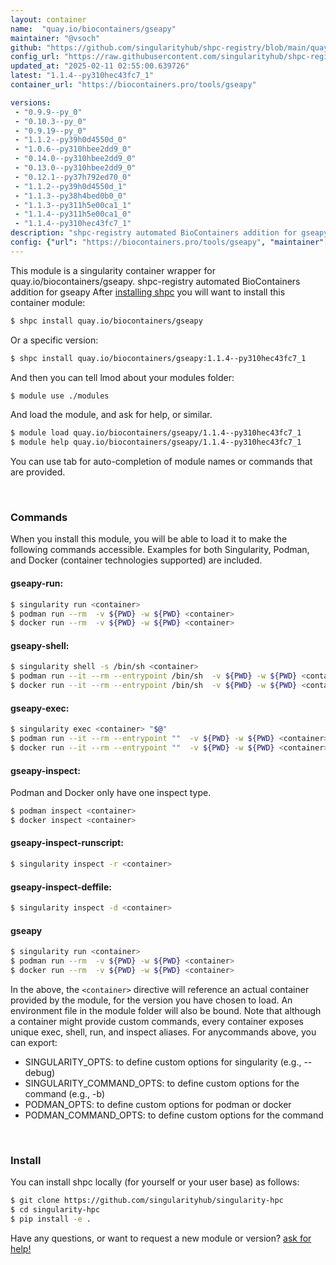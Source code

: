 ```yaml
---
layout: container
name:  "quay.io/biocontainers/gseapy"
maintainer: "@vsoch"
github: "https://github.com/singularityhub/shpc-registry/blob/main/quay.io/biocontainers/gseapy/container.yaml"
config_url: "https://raw.githubusercontent.com/singularityhub/shpc-registry/main/quay.io/biocontainers/gseapy/container.yaml"
updated_at: "2025-02-11 02:55:00.639726"
latest: "1.1.4--py310hec43fc7_1"
container_url: "https://biocontainers.pro/tools/gseapy"

versions:
 - "0.9.9--py_0"
 - "0.10.3--py_0"
 - "0.9.19--py_0"
 - "1.1.2--py39h0d4550d_0"
 - "1.0.6--py310hbee2dd9_0"
 - "0.14.0--py310hbee2dd9_0"
 - "0.13.0--py310hbee2dd9_0"
 - "0.12.1--py37h792ed70_0"
 - "1.1.2--py39h0d4550d_1"
 - "1.1.3--py38h4bed0b0_0"
 - "1.1.3--py311h5e00ca1_1"
 - "1.1.4--py311h5e00ca1_0"
 - "1.1.4--py310hec43fc7_1"
description: "shpc-registry automated BioContainers addition for gseapy"
config: {"url": "https://biocontainers.pro/tools/gseapy", "maintainer": "@vsoch", "description": "shpc-registry automated BioContainers addition for gseapy", "latest": {"1.1.4--py310hec43fc7_1": "sha256:49a255a77452c1084a03bfb18829431536009d89ed0aa92a90703eb93ee0cd4c"}, "tags": {"0.9.9--py_0": "sha256:14e74a8b356765826c2b202a7b99928fa3d5ff901f59e7d6be98191da394fe23", "0.10.3--py_0": "sha256:cf64de5b410f92683a319199a544b52f364c15263d996660b9c5dd703725e72e", "0.9.19--py_0": "sha256:dfc12e9063073cc1feecb68f06a3537f6d5f8fab06a2e099690f9d4540a9d395", "1.1.2--py39h0d4550d_0": "sha256:12a7205cdd03856abdcfb98d1ffe756c8d139bf4b8e42157e06b79c8aa5853cd", "1.0.6--py310hbee2dd9_0": "sha256:4db772d105540c49af8029d5fb8ebec87293bf28cc7baa16a91d2b393f5e0de2", "0.14.0--py310hbee2dd9_0": "sha256:39fa87ce51d0e8778140123aebe5c2a899cf25cc3019b4f2dfc3ccb6895a844a", "0.13.0--py310hbee2dd9_0": "sha256:071cc1007f7c6ee1fd2f3a97475727ccec4f10d5877baf9e51816e3e2d7b893b", "0.12.1--py37h792ed70_0": "sha256:9e8f8b70b83594a5bb85a76fee698812f368cc399f0e4af4bde1db72c4af51ef", "1.1.2--py39h0d4550d_1": "sha256:a222035f19d974f493181c1f28c9d1b6aa1d42ce858620e0c8d185aa362df820", "1.1.3--py38h4bed0b0_0": "sha256:20cf08718be4d4bd19cc271a35d893b82853c942d89015e1daf8df0d0c61a24b", "1.1.3--py311h5e00ca1_1": "sha256:d98e657c82073c3a092ec789d473ef7c0dc2ee5ccf523535e25d3e739925e723", "1.1.4--py311h5e00ca1_0": "sha256:a1e1fe5a4a7c65ad29df0a8e94cc96a766ea152c090ab752dff212b3eba67418", "1.1.4--py310hec43fc7_1": "sha256:49a255a77452c1084a03bfb18829431536009d89ed0aa92a90703eb93ee0cd4c"}, "docker": "quay.io/biocontainers/gseapy"}
---
```


This module is a singularity container wrapper for quay.io/biocontainers/gseapy.
shpc-registry automated BioContainers addition for gseapy
After [installing shpc](#install) you will want to install this container module:


```bash
$ shpc install quay.io/biocontainers/gseapy
```

Or a specific version:

```bash
$ shpc install quay.io/biocontainers/gseapy:1.1.4--py310hec43fc7_1
```

And then you can tell lmod about your modules folder:

```bash
$ module use ./modules
```

And load the module, and ask for help, or similar.

```bash
$ module load quay.io/biocontainers/gseapy/1.1.4--py310hec43fc7_1
$ module help quay.io/biocontainers/gseapy/1.1.4--py310hec43fc7_1
```

You can use tab for auto-completion of module names or commands that are provided.

<br>

### Commands

When you install this module, you will be able to load it to make the following commands accessible.
Examples for both Singularity, Podman, and Docker (container technologies supported) are included.

#### gseapy-run:

```bash
$ singularity run <container>
$ podman run --rm  -v ${PWD} -w ${PWD} <container>
$ docker run --rm  -v ${PWD} -w ${PWD} <container>
```

#### gseapy-shell:

```bash
$ singularity shell -s /bin/sh <container>
$ podman run --it --rm --entrypoint /bin/sh  -v ${PWD} -w ${PWD} <container>
$ docker run --it --rm --entrypoint /bin/sh  -v ${PWD} -w ${PWD} <container>
```

#### gseapy-exec:

```bash
$ singularity exec <container> "$@"
$ podman run --it --rm --entrypoint ""  -v ${PWD} -w ${PWD} <container> "$@"
$ docker run --it --rm --entrypoint ""  -v ${PWD} -w ${PWD} <container> "$@"
```

#### gseapy-inspect:

Podman and Docker only have one inspect type.

```bash
$ podman inspect <container>
$ docker inspect <container>
```

#### gseapy-inspect-runscript:

```bash
$ singularity inspect -r <container>
```

#### gseapy-inspect-deffile:

```bash
$ singularity inspect -d <container>
```



#### gseapy

```bash
$ singularity run <container>
$ podman run --rm  -v ${PWD} -w ${PWD} <container>
$ docker run --rm  -v ${PWD} -w ${PWD} <container>
```


In the above, the `<container>` directive will reference an actual container provided
by the module, for the version you have chosen to load. An environment file in the
module folder will also be bound. Note that although a container
might provide custom commands, every container exposes unique exec, shell, run, and
inspect aliases. For anycommands above, you can export:

 - SINGULARITY_OPTS: to define custom options for singularity (e.g., --debug)
 - SINGULARITY_COMMAND_OPTS: to define custom options for the command (e.g., -b)
 - PODMAN_OPTS: to define custom options for podman or docker
 - PODMAN_COMMAND_OPTS: to define custom options for the command

<br>

### Install

You can install shpc locally (for yourself or your user base) as follows:

```bash
$ git clone https://github.com/singularityhub/singularity-hpc
$ cd singularity-hpc
$ pip install -e .
```

Have any questions, or want to request a new module or version? [ask for help!](https://github.com/singularityhub/singularity-hpc/issues)